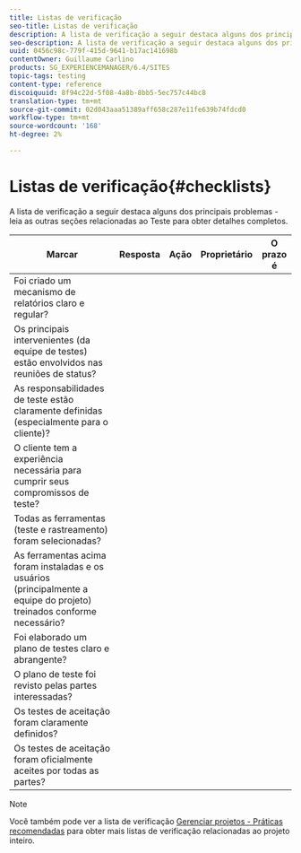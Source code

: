 ```yaml
---
title: Listas de verificação
seo-title: Listas de verificação
description: A lista de verificação a seguir destaca alguns dos principais problemas de teste
seo-description: A lista de verificação a seguir destaca alguns dos principais problemas de teste
uuid: 0456c98c-779f-415d-9641-b17ac141698b
contentOwner: Guillaume Carlino
products: SG_EXPERIENCEMANAGER/6.4/SITES
topic-tags: testing
content-type: reference
discoiquuid: 8f94c22d-5f08-4a8b-8bb5-5ec757c44bc8
translation-type: tm+mt
source-git-commit: 02d043aaa51389aff658c287e11fe639b74fdcd0
workflow-type: tm+mt
source-wordcount: '168'
ht-degree: 2%

---
```



# Listas de verificação{#checklists}

A lista de verificação a seguir destaca alguns dos principais problemas - leia as outras seções relacionadas ao Teste para obter detalhes completos.

| Marcar | Resposta | Ação | Proprietário | O prazo é |
|---|---|---|---|---|
| Foi criado um mecanismo de relatórios claro e regular? |  |  |  |  |
| Os principais intervenientes (da equipe de testes) estão envolvidos nas reuniões de status? |  |  |  |  |
| As responsabilidades de teste estão claramente definidas (especialmente para o cliente)? |  |  |  |  |
| O cliente tem a experiência necessária para cumprir seus compromissos de teste? |  |  |  |  |
| Todas as ferramentas (teste e rastreamento) foram selecionadas? |  |  |  |  |
| As ferramentas acima foram instaladas e os usuários (principalmente a equipe do projeto) treinados conforme necessário? |  |  |  |  |
| Foi elaborado um plano de testes claro e abrangente? |  |  |  |  |
| O plano de teste foi revisto pelas partes interessadas? |  |  |  |  |
| Os testes de aceitação foram claramente definidos? |  |  |  |  |
| Os testes de aceitação foram oficialmente aceites por todas as partes? |  |  |  |  |

>[!NOTE]
>
>Você também pode ver a lista de verificação [Gerenciar projetos - Práticas recomendadas](/help/managing/best-practices.md) para obter mais listas de verificação relacionadas ao projeto inteiro.

